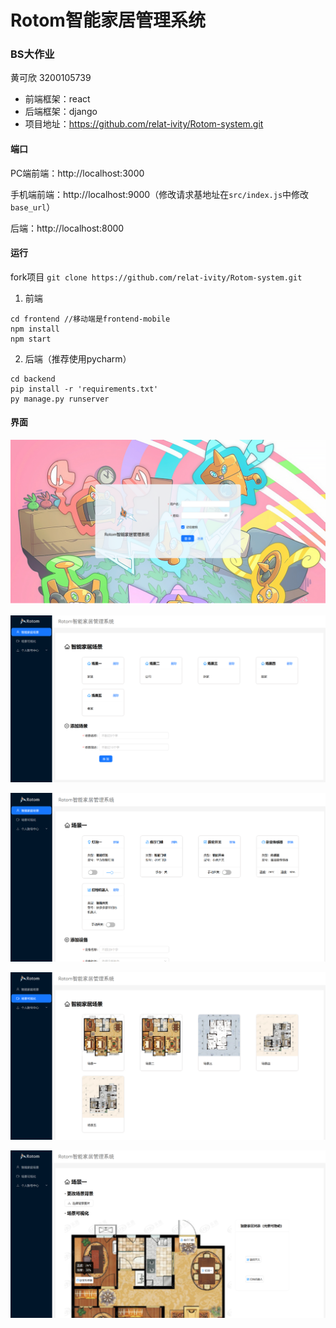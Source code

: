 # Rotom智能家居管理系统
### BS大作业
黄可欣 3200105739
+ 前端框架：react
+ 后端框架：django
+ 项目地址：https://github.com/relat-ivity/Rotom-system.git



#### 端口

PC端前端：http://localhost:3000

手机端前端：http://localhost:9000（修改请求基地址在```src/index.js```中修改```base_url```）

后端：http://localhost:8000



#### 运行

fork项目 ```git clone https://github.com/relat-ivity/Rotom-system.git ```

1. 前端

```shell
cd frontend	//移动端是frontend-mobile
npm install
npm start
```

2. 后端（推荐使用pycharm）

```shell
cd backend
pip install -r 'requirements.txt'
py manage.py runserver
```



#### 界面

![](pic/1.png)



![](pic/2.png)



![](pic/3.png)



![](pic/4.png)



![](pic/5.png)

